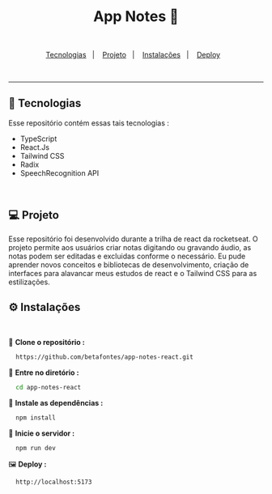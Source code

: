 <h1 align="center">App Notes 📝</h1>

<br>

<p align="center">
  <a href="#-tecnologias">Tecnologias</a>&nbsp;&nbsp;&nbsp;|&nbsp;&nbsp;&nbsp;
  <a href="#-projeto">Projeto</a>&nbsp;&nbsp;&nbsp;|&nbsp;&nbsp;&nbsp;
  <a href="#-instalações">Instalações</a>&nbsp;&nbsp;&nbsp;|&nbsp;&nbsp;&nbsp;
  <a href="#-deploy">Deploy</a>&nbsp;&nbsp;&nbsp;
</p>

<br>
<hr>

## 🚀 Tecnologias

Esse repositório contém essas tais tecnologias :

- TypeScript
- React.Js
- Tailwind CSS
- Radix
- SpeechRecognition API


<br>

  ## 💻 Projeto

  Esse repositório foi desenvolvido durante a trilha de react da rocketseat. O projeto permite aos usuários criar notas digitando
  ou gravando áudio, as notas podem ser editadas e excluidas conforme o necessário. Eu pude aprender novos conceitos e bibliotecas 
  de desenvolvimento, criação de interfaces para alavancar meus estudos de react e o Tailwind CSS para as estilizações.
  <br>


  ## ⚙️ Instalações
  <br>

  🔗 **Clone o repositório :**

  ```bash
    https://github.com/betafontes/app-notes-react.git
  ```

  🔗 **Entre no diretório :**

  ```bash
    cd app-notes-react
  ```

 🔗 **Instale as dependências :**

 ```bash
   npm install
 ```

🔗 **Inicie o servidor :**

 ```bash
   npm run dev
 ```

   
🖼️ **Deploy :**

```bash
  http://localhost:5173
```
